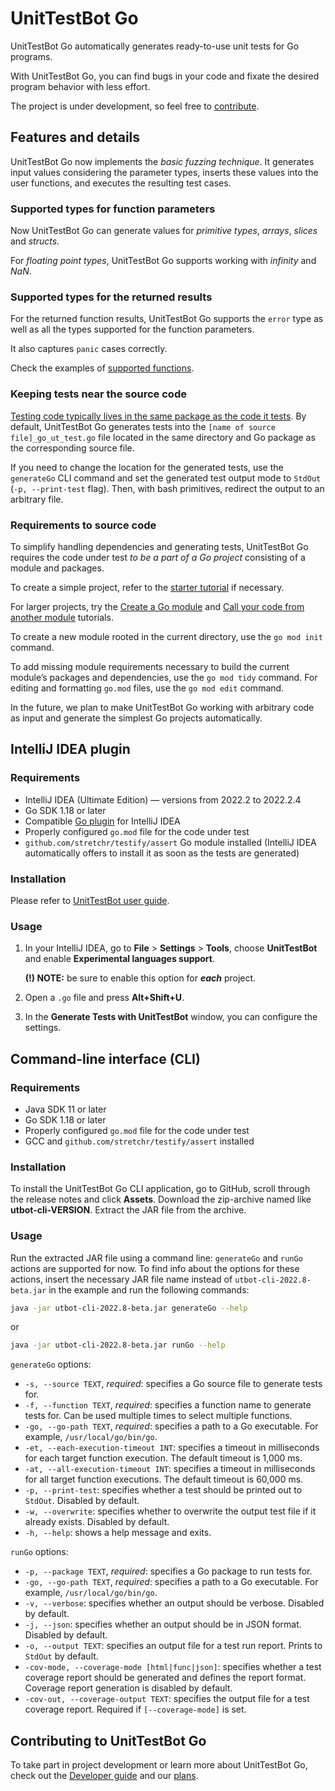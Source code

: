 # UnitTestBot Go

UnitTestBot Go automatically generates ready-to-use unit tests for Go programs.

With UnitTestBot Go, you can find bugs in your code and fixate the desired program behavior with less effort.

The project is under development,
so feel free to [contribute](https://github.com/UnitTestBot/UTBotJava/blob/main/utbot-go/docs/DEVELOPERS_GUIDE.md).

## Features and details

UnitTestBot Go now implements the _basic fuzzing technique_.
It generates input values considering the parameter types,
inserts these values into the user functions, and executes the resulting test cases.

### Supported types for function parameters

Now UnitTestBot Go can generate values for _primitive types_, _arrays_, _slices_ and _structs_.

For _floating point types_, UnitTestBot Go supports working with _infinity_ and _NaN_.

### Supported types for the returned results

For the returned function results,
UnitTestBot Go supports the `error` type as well as all the types supported for the function parameters.

It also captures `panic` cases correctly.

Check the examples of [supported functions](https://github.com/UnitTestBot/UTBotJava/blob/main/utbot-go/go-samples/simple/samples.go).

### Keeping tests near the source code

[Testing code typically
lives in the same package as the code it tests](https://gobyexample.com/testing).
By default, UnitTestBot Go generates tests into the `[name of source file]_go_ut_test.go` file located in the same
directory and Go package as the corresponding source file.

If you need to change the location for the generated tests,
use the `generateGo` CLI command and set the generated test output mode to
`StdOut` (`-p, --print-test` flag).
Then, with bash primitives, redirect the output to an arbitrary file.

### Requirements to source code

To simplify handling dependencies and generating tests, UnitTestBot Go requires the code under test _to
be a part of a Go project_ consisting of a module and packages.

To create a simple project, refer to the [starter tutorial](https://go.dev/doc/tutorial/getting-started) if necessary.

For larger projects, try the [Create a Go module](https://go.dev/doc/tutorial/create-module) 
and [Call your code from another module](https://go.dev/doc/tutorial/call-module-code) tutorials.

To create a new module rooted in the current directory, use the `go mod init` command.

To add missing module requirements necessary to build the current module’s packages and dependencies,
use the `go mod tidy` command. For editing and formatting `go.mod` files, use the `go mod edit` command.

In the future, we plan to make UnitTestBot Go working with arbitrary code as input and generate the simplest
Go projects automatically.

## IntelliJ IDEA plugin

### Requirements

* IntelliJ IDEA (Ultimate Edition) — versions from 2022.2 to 2022.2.4
* Go SDK 1.18 or later
* Compatible [Go plugin](https://plugins.jetbrains.com/plugin/9568-go) for IntelliJ IDEA
* Properly configured `go.mod` file for the code under test
* `github.com/stretchr/testify/assert` Go module installed (IntelliJ IDEA automatically offers to install it as soon as the tests are generated)

### Installation

Please refer to [UnitTestBot user guide](https://github.com/UnitTestBot/UTBotJava/wiki/Install-or-update-plugin). 

### Usage

1. In your IntelliJ IDEA, go to **File** > **Settings** > **Tools**, choose **UnitTestBot** and enable **Experimental languages support**.

   **(!) NOTE:** be sure to enable this option for **_each_** project.

2. Open a `.go` file and press **Alt+Shift+U**.
3. In the **Generate Tests with UnitTestBot** window, you can configure the settings.

## Command-line interface (CLI)

### Requirements

* Java SDK 11 or later
* Go SDK 1.18 or later
* Properly configured `go.mod` file for the code under test
* GCC and `github.com/stretchr/testify/assert` installed

### Installation

To install the UnitTestBot Go CLI application, go to GitHub, scroll through the release notes and click **Assets**.
Download the zip-archive named like **utbot-cli-VERSION**.
Extract the JAR file from the archive.

### Usage

Run the extracted JAR file using a command line: `generateGo` and `runGo` actions are supported for now.
To find info about the options for these actions,
insert the necessary JAR file name instead of `utbot-cli-2022.8-beta.jar` in the example and run the following commands:

```bash
java -jar utbot-cli-2022.8-beta.jar generateGo --help
```
or
```bash
java -jar utbot-cli-2022.8-beta.jar runGo --help
```

`generateGo` options:

* `-s, --source TEXT`, _required_: specifies a Go source file to generate tests for.
* `-f, --function TEXT`, _required_: specifies a function name to generate tests for. Can be used multiple times to select multiple
  functions.
* `-go, --go-path TEXT`, _required_: specifies a path to a Go executable. For example, `/usr/local/go/bin/go`.
* `-et, --each-execution-timeout INT`: specifies a timeout in milliseconds for each target function execution.
  The default timeout is 1,000 ms.
* `-at, --all-execution-timeout INT`: specifies a timeout in milliseconds for all target function executions.
  The default timeout is 60,000 ms.
* `-p, --print-test`: specifies whether a test should be printed out to `StdOut`. Disabled by default.
* `-w, --overwrite`: specifies whether to overwrite the output test file if it already exists. Disabled by default.
* `-h, --help`: shows a help message and exits.

`runGo` options:

* `-p, --package TEXT`, _required_: specifies a Go package to run tests for.
* `-go, --go-path TEXT`, _required_: specifies a path to a Go executable. For example, `/usr/local/go/bin/go`.
* `-v, --verbose`: specifies whether an output should be verbose. Disabled by default.
* `-j, --json`: specifies whether an output should be in JSON format. Disabled by default.
* `-o, --output TEXT`: specifies an output file for a test run report. Prints to `StdOut` by default.
* `-cov-mode, --coverage-mode [html|func|json]`: specifies whether a test coverage report should be generated and defines the report format.
  Coverage report generation is disabled by default.
* `-cov-out, --coverage-output TEXT`: specifies the output file for a test coverage report. Required if `[--coverage-mode]` is
  set.

## Contributing to UnitTestBot Go

To take part in project development or learn more about UnitTestBot Go, check
out the [Developer guide](../utbot-go/docs/DEVELOPER_GUIDE.md) and our [plans](../utbot-go/docs/FUTURE_PLANS.md).